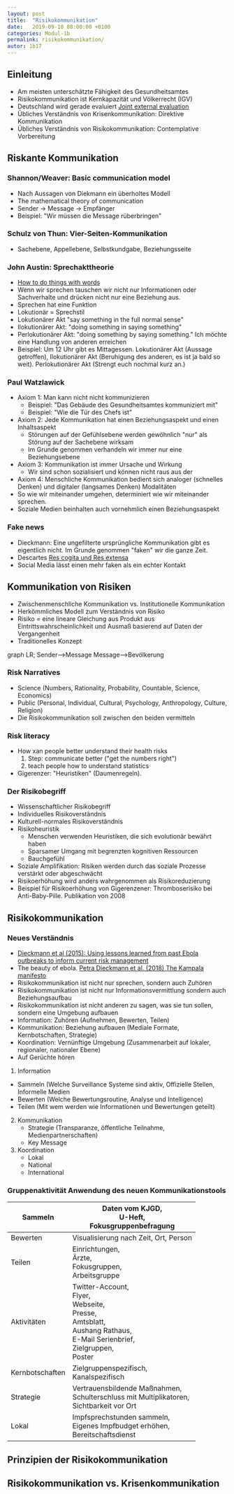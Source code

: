 ```yaml
---
layout: post
title:  "Risikokommunikation"
date:   2019-09-10 08:00:00 +0100
categories: Modul-1b
permalink: risikokommunikation/
autor: 1b17
---
```


## Einleitung
* Am meisten unterschätzte Fähigkeit des Gesundheitsamtes
* Risikokommunikation ist Kernkapazität und Völkerrecht (IGV)
* Deutschland wird gerade evaluiert [Joint external evaluation](https://www.rki.de/DE/Content/Infekt/IGV/JEE.html)
* Übliches Verständnis von Krisenkommunikation: Direktive Kommunikation 
* Übliches Verständnis von Risikokommunikation: Contemplative Vorbereitung

## Riskante Kommunikation

### Shannon/Weaver: Basic communication model
  * Nach Aussagen von Diekmann ein überholtes Modell
  * The mathematical theory of communication
  * Sender -> Message -> Empfänger
  * Beispiel: "Wir müssen die Message rüberbringen"
  
### Schulz von Thun: Vier-Seiten-Kommunikation
  * Sachebene, Appellebene, Selbstkundgabe, Beziehungsseite
  
### John Austin: Sprechakttheorie  
  * [How to do things with words](https://de.wikipedia.org/wiki/Zur_Theorie_der_Sprechakte)
  * Wenn wir sprechen tauschen wir nicht nur Informationen oder Sachverhalte und drücken nicht nur eine Beziehung aus.
  * Sprechen hat eine Funktion
  * Lokutionär = Sprechstil
  * Lokutionärer Akt "say something in the full normal sense"
  * Ilokutionärer Akt: "doing something in saying something"
  * Perlokutionärer Akt: "doing something by saying something." Ich möchte eine Handlung von anderen erreichen
  * Beispiel: Um 12 Uhr gibt es Mittagessen. Lokutionärer Akt (Aussage getroffen), Ilokutionärer Akt (Beruhigung des anderen, es ist ja bald so weit). Perlokutionärer Akt (Strengt euch nochmal kurz an.)
  
### Paul Watzlawick
  * Axiom 1: Man kann nicht nicht kommunizieren
    * Beispiel: "Das Gebäude des Gesundheitsamtes kommuniziert mit"
    * Beispiel: "Wie die Tür des Chefs ist"
  * Axiom 2: Jede Kommunikation hat einen Beziehungsaspekt und einen Inhaltsaspekt
    * Störungen auf der Gefühlsebene werden gewöhnlich "nur" als Störung auf der Sachebene wirksam
    * Im Grunde genommen verhandeln wir immer nur eine Beziehungsebene
  * Axiom 3: Kommunikation ist immer Ursache und Wirkung
    * Wir sind schon sozialisiert und können nicht raus aus der 
  * Axiom 4: Menschliche Kommunikation bedient sich analoger (schnelles Denken) und digitaler (langsames Denken) Modalitäten
  * So wie wir miteinander umgehen, determiniert wie wir miteinander sprechen.
* Soziale Medien beinhalten auch vornehmlich einen Beziehungsaspekt

### Fake news
* Dieckmann: Eine ungefilterte ursprüngliche Kommunikation gibt es eigentlich nicht. Im Grunde genommen "faken" wir die ganze Zeit. 
* Descartes [Res cogita und Res extensa](https://en.wikipedia.org/wiki/Res_extensa)
* Social Media lässt einen mehr faken als ein echter Kontakt

## Kommunikation von Risiken
* Zwischenmenschliche Kommunikation vs. Institutionelle Kommunikation
* Herkömmliches Modell zum Verständnis von Risiko
* Risiko = eine lineare Gleichung aus Produkt aus Eintrittswahrscheinlichkeit und Ausmaß basierend auf Daten der Vergangenheit
* Traditionelles Konzept
<div class="mermaid">
graph LR;
Sender-->Message
Message-->Bevölkerung
</div>

### Risk Narratives
* Science (Numbers, Rationality, Probability, Countable, Science, Economics)
* Public (Personal, Individual, Cultural, Psychology, Anthropology, Culture, Religion)
* Die Risikokommunikation soll zwischen den beiden vermitteln

### Risk literacy
* How xan people better understand their health risks
  1. Step: communicate better ("get the numbers right")
  2. teach people how to understand statistics
* Gigerenzer: "Heuristiken" (Daumenregeln). 

### Der Risikobegriff
  * Wissenschaftlicher Risikobegriff
  * Individuelles Risikoverständnis
  * Kulturell-normales Risikoverständnis
* Risikoheuristik 
  * Menschen verwenden Heuristiken, die sich evolutionär bewährt haben
  * Sparsamer Umgang mit begrenzten kognitiven Ressourcen
  * Bauchgefühl
* Soziale Amplifikation: Risiken werden durch das soziale Prozesse verstärkt oder abgeschwächt
* Risikoerhöhung wird anders wahrgenommen als Risikoreduzierung
* Beispiel für Risikoerhöhung von Gigerenzener: Thromboserisiko bei Anti-Baby-Pille. Publikation von 2008

## Risikokommunikation
### Neues Verständnis 
* [Dieckmann et al (2015): Using lessons learned from past Ebola outbreaks to inform current risk management](https://www.ncbi.nlm.nih.gov/pmc/articles/PMC4412246/)
* The beauty of ebola. [Petra Dieckmann et al. (2018) The Kampala manifesto](https://journals.plos.org/plosntds/article?id=10.1371/journal.pntd.0006292)
* Risikokommunikation ist nicht nur sprechen, sondern auch Zuhören
* Risikokommunikation ist nicht nur Informationsvermittlung sondern auch Beziehungsaufbau
* Risikokommunikation ist nicht anderen zu sagen, was sie tun sollen, sondern eine Umgebung aufbauen
* Information: Zuhören (Aufnehmen, Bewerten, Teilen)
* Kommunikation: Beziehung aufbauen (Mediale Formate, Kernbotschaften, Strategie)
* Koordination: Vernünftige Umgebung (Zusammenarbeit auf lokaler, regionaler, nationaler Ebene)
* Auf Gerüchte hören

1. Information 
  - Sammeln (Welche Surveillance Systeme sind aktiv, Offizielle Stellen, Informelle Medien
  - Bewerten (Welche Bewertungsroutine, Analyse und Intelligence)
  - Teilen (Mit wem werden wie Informationen und Bewertungen geteilt)  
2. Kommunikation
    - Strategie (Transparanze, öffentliche Teilnahme, Medienpartnerschaften)
    - Key Message
3. Koordination
    - Lokal
    - National
    - International

### Gruppenaktivität Anwendung des neuen Kommunikationstools

|  Sammeln | Daten vom KJGD,<br/>U-Heft,<br/>Fokusgruppenbefragung |
| --- | --- |
|  Bewerten | Visualisierung nach Zeit, Ort, Person |
|  Teilen | Einrichtungen, <br/>Ärzte,<br/>Fokusgruppen,<br/>Arbeitsgruppe |
|  Aktivitäten | Twitter-Account,<br/>Flyer,<br/>Webseite,<br/>Presse,<br/>Amtsblatt,<br/>Aushang Rathaus,<br/>E-Mail Serienbrief,<br/>Zielgruppen,<br/>Poster |
|  Kernbotschaften | Zielgruppenspezifisch,<br/>Kanalspezifisch |
|  Strategie | Vertrauensbildende Maßnahmen,<br/>Schulterschluss mit Multiplikatoren, <br/>Sichtbarkeit vor Ort |
|  Lokal | Impfsprechstunden sammeln,<br/>Eigenes Impfbudget erhöhen, <br/>Bereitschaftsdienst |



## Prinzipien der Risikokommunikation


## Risikokommunikation vs. Krisenkommunikation